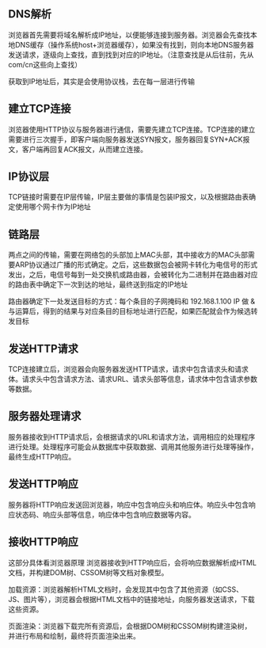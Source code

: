 ## DNS解析

浏览器首先需要将域名解析成IP地址，以便能够连接到服务器。浏览器会先查找本地DNS缓存（操作系统host+浏览器缓存），如果没有找到，则向本地DNS服务器发送请求，逐级向上查找，直到找到对应的IP地址。（注意查找是从后往前，先从com/cn这些向上查找）

获取到IP地址后，其实是会使用协议栈，去在每一层进行传输

## 建立TCP连接
浏览器使用HTTP协议与服务器进行通信，需要先建立TCP连接。TCP连接的建立需要进行三次握手，即客户端向服务器发送SYN报文，服务器回复SYN+ACK报文，客户端再回复ACK报文，从而建立连接。

## IP协议层
TCP链接时需要在IP层传输，IP层主要做的事情是包装IP报文，以及根据路由表确定使用哪个网卡作为IP地址

## 链路层
两点之间的传输，需要在网络包的头部加上MAC头部，其中接收方的MAC头部需要ARP协议通过广播的形式确定。之后，这些数据包会被网卡转化为电信号的形式发出，之后，电信号每到一处交换机或路由器，会被转化为二进制并在路由器对应的路由表中确定下一次到达的地址，最终送到指定的IP地址

路由器确定下一处发送目标的方式：每个条目的子网掩码和 192.168.1.100 IP 做 & 与运算后，得到的结果与对应条目的目标地址进行匹配，如果匹配就会作为候选转发目标

## 发送HTTP请求
TCP连接建立后，浏览器会向服务器发送HTTP请求，请求中包含请求头和请求体。请求头中包含请求方法、请求URL、请求头部等信息，请求体中包含请求参数等数据。

## 服务器处理请求
服务器接收到HTTP请求后，会根据请求的URL和请求方法，调用相应的处理程序进行处理。处理程序可能会从数据库中获取数据、调用其他服务进行处理等操作，最终生成HTTP响应。

## 发送HTTP响应

服务器将HTTP响应发送回浏览器，响应中包含响应头和响应体。响应头中包含响应状态码、响应头部等信息，响应体中包含响应数据等内容。

## 接收HTTP响应
这部分具体看浏览器原理
浏览器接收到HTTP响应后，会将响应数据解析成HTML文档，并构建DOM树、CSSOM树等文档对象模型。

加载资源：浏览器解析HTML文档时，会发现其中包含了其他资源（如CSS、JS、图片等），浏览器会根据HTML文档中的链接地址，向服务器发送请求，下载这些资源。

页面渲染：浏览器下载完所有资源后，会根据DOM树和CSSOM树构建渲染树，并进行布局和绘制，最终将页面渲染出来。